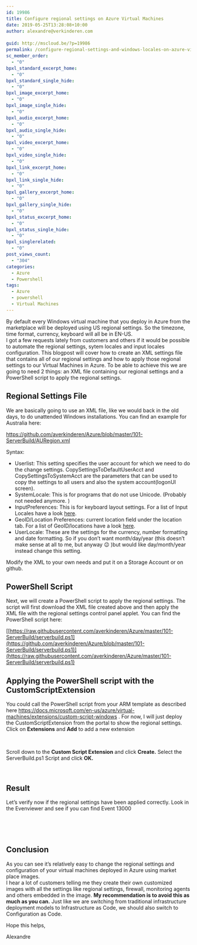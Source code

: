 ```yaml
---
id: 19986
title: Configure regional settings on Azure Virtual Machines
date: 2019-05-25T13:28:08+10:00
author: alexandre@verkinderen.com

guid: http://mscloud.be/?p=19986
permalink: /configure-regional-settings-and-windows-locales-on-azure-virtual-machines/
sc_member_order:
  - "0"
bpxl_standard_excerpt_home:
  - "0"
bpxl_standard_single_hide:
  - "0"
bpxl_image_excerpt_home:
  - "0"
bpxl_image_single_hide:
  - "0"
bpxl_audio_excerpt_home:
  - "0"
bpxl_audio_single_hide:
  - "0"
bpxl_video_excerpt_home:
  - "0"
bpxl_video_single_hide:
  - "0"
bpxl_link_excerpt_home:
  - "0"
bpxl_link_single_hide:
  - "0"
bpxl_gallery_excerpt_home:
  - "0"
bpxl_gallery_single_hide:
  - "0"
bpxl_status_excerpt_home:
  - "0"
bpxl_status_single_hide:
  - "0"
bpxl_singlerelated:
  - "0"
post_views_count:
  - "304"
categories:
  - Azure
  - Powershell
tags:
  - Azure
  - powershell
  - Virtual Machines
---
```

By default every Windows virtual machine that you deploy in Azure from the marketplace will be deployed using US regional settings. So the timezone, time format, currency, keyboard will all be in EN-US.  
I got a few requests lately from customers and others if it would be possible to automate the regional settings, sytem locales and input locales configuration. This blogpost will cover how to create an XML settings file that contains all of our regional settings and how to apply those regional settings to our Virtual Machines in Azure. To be able to achieve this we are going to need 2 things: an XML file containing our regional settings and a PowerShell script to apply the regional settings.

## Regional Settings File

We are basically going to use an XML file, like we would back in the old days, to do unattended Windows installations. You can find an example for Australia here:

<https://github.com/averkinderen/Azure/blob/master/101-ServerBuild/AURegion.xml>  
  
Syntax:

  * Userlist: This setting specifies the user account for which we need to do the change settings. CopySettingsToDefaultUserAcct and CopySettingsToSystemAcct are the parameters that can be used to copy the settings to all users and also the system account(logonUI screen). 
  * SystemLocale: This is for programs that do not use Unicode. (Probably not needed anymore. )
  * InputPreferences: This is for keyboard layout settings. For a list of Input Locales have a look [here](https://docs.microsoft.com/en-us/windows-hardware/manufacture/desktop/default-input-locales-for-windows-language-packs). 
  * GeoID/Location Preferences: current location field under the location tab. For a list of GeoID/locations have a look [here](https://docs.microsoft.com/en-us/windows/desktop/intl/table-of-geographical-locations).
  * UserLocale: These are the settings for the currency, number formatting and date formatting. So if you don&#8217;t want month/day/year (this doesn&#8217;t make sense at all to me, but anyway 😉 )but would like day/month/year instead change this setting.

Modify the XML to your own needs and put it on a Storage Account or on github.

## PowerShell Script

Next, we will create a PowerShell script to apply the regional settings. The script will first download the XML file created above and then apply the XML file with the regional settings control panel applet. You can find the PowerShell script here:

[[https://raw.githubusercontent.com/averkinderen/Azure/master/101-ServerBuild/serverbuild.ps1](https://github.com/averkinderen/Azure/blob/master/101-ServerBuild/serverbuild.ps1)](https://raw.githubusercontent.com/averkinderen/Azure/master/101-ServerBuild/serverbuild.ps1)

## Applying the PowerShell script with the CustomScriptExtension 

You could call the PowerShell script from your ARM template as described here <https://docs.microsoft.com/en-us/azure/virtual-machines/extensions/custom-script-windows> . For now, I will just deploy the CustomScriptExtension from the portal to show the regional settings. Click on **Extensions** and **Add** to add a new extension<figure class="wp-block-image">

<img src="/wp-content/uploads/2019/05/image-2.png" alt="" class="wp-image-19993" srcset="/wp-content/uploads/2019/05/image-2.png 836w, /wp-content/uploads/2019/05/image-2-300x188.png 300w, /wp-content/uploads/2019/05/image-2-768x480.png 768w" sizes="(max-width: 836px) 100vw, 836px" /> </figure> 

Scroll down to the **Custom Script Extension** and click **Create.** Select the ServerBuild.ps1 Script and click **OK.**<figure class="wp-block-image">

<img src="/wp-content/uploads/2019/05/image-3-1024x175.png" alt="" class="wp-image-19994" srcset="/wp-content/uploads/2019/05/image-3-1024x175.png 1024w, /wp-content/uploads/2019/05/image-3-300x51.png 300w, /wp-content/uploads/2019/05/image-3-768x131.png 768w, /wp-content/uploads/2019/05/image-3.png 1112w" sizes="(max-width: 1024px) 100vw, 1024px" /> </figure> 

## Result

Let&#8217;s verify now if the regional settings have been applied correctly. Look in the Evenviewer and see if you can find Event 13000 <figure class="wp-block-image">

<img src="/wp-content/uploads/2019/05/image-1024x524.png" alt="" class="wp-image-19990" srcset="/wp-content/uploads/2019/05/image-1024x524.png 1024w, /wp-content/uploads/2019/05/image-300x154.png 300w, /wp-content/uploads/2019/05/image-768x393.png 768w" sizes="(max-width: 1024px) 100vw, 1024px" /> </figure> <figure class="wp-block-image"><img src="/wp-content/uploads/2019/05/image-1-1024x747.png" alt="" class="wp-image-19991" srcset="/wp-content/uploads/2019/05/image-1-1024x747.png 1024w, /wp-content/uploads/2019/05/image-1-300x219.png 300w, /wp-content/uploads/2019/05/image-1-768x560.png 768w, /wp-content/uploads/2019/05/image-1.png 1094w" sizes="(max-width: 1024px) 100vw, 1024px" /></figure> 

## Conclusion

As you can see it&#8217;s relatively easy to change the regional settings and configuration of your virtual machines deployed in Azure using market place images.  
I hear a lot of customers telling me they create their own customized images with all the settings like regional settings, firewall, monitoring agents and others embedded in the image. **My recommendation is to avoid this as much as you can.** Just like we are switching from traditional infrastructure deployment models to Infrastructure as Code, we should also switch to Configuration as Code.

Hope this helps,

Alexandre

